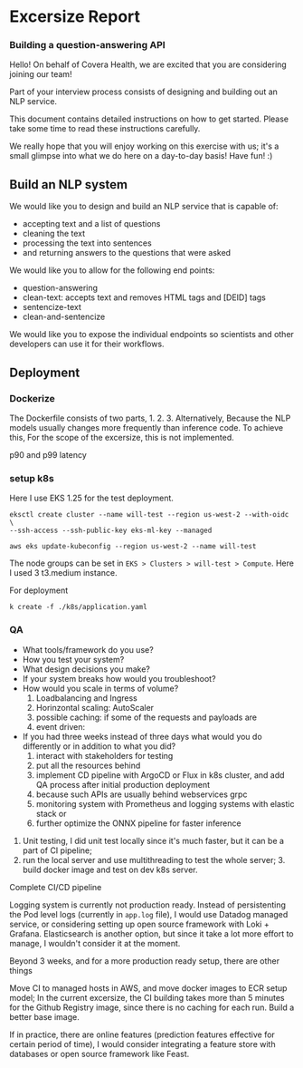 #      Excersize Report        #

### Building a question-answering API

Hello! On behalf of Covera Health, we are excited that you are considering joining our team!

Part of your interview process consists of designing and building out an NLP service.

This document contains detailed instructions on how to get started. Please take some time to read these instructions carefully.

We really hope that you will enjoy working on this exercise with us; it's a small glimpse into what we do here on a day-to-day basis! Have fun! :)

## Build an NLP system
We would like you to design and build an NLP service that is capable of:
* accepting text and a list of questions
* cleaning the text
* processing the text into sentences
* and returning answers to the questions that were asked

We would  like you to allow for the following end points:
* question-answering
* clean-text: accepts text and removes HTML tags and [DEID] tags
* sentencize-text
* clean-and-sentencize

We would like you to expose the individual endpoints so scientists and other developers can use it for their workflows.

## Deployment

### Dockerize

The Dockerfile consists of two parts,
1. 
2. 
3. Alternatively, Because the NLP models usually changes more frequently than inference code. To achieve this,  For the scope of the excersize, this is not implemented.


p90 and p99 latency

### setup k8s

Here I use EKS 1.25 for the test deployment.
```
eksctl create cluster --name will-test --region us-west-2 --with-oidc \
--ssh-access --ssh-public-key eks-ml-key --managed

aws eks update-kubeconfig --region us-west-2 --name will-test
```

The node groups can be set in `EKS > Clusters > will-test > Compute`. Here I used 3 t3.medium instance.

For deployment
```
k create -f ./k8s/application.yaml
```

### QA
* What tools/framework do you use?
* How you test your system?
* What design decisions you make?
* If your system breaks how would you troubleshoot?
* How would you scale in terms of volume?
  1. Loadbalancing and Ingress
  1. Horinzontal scaling: AutoScaler
  2. possible caching: if some of the requests and payloads are 
  4. event driven: 
* If you had three weeks instead of three days what would you do differently or in addition to what you did?
  1. interact with stakeholders for testing
  1. put all the resources behind
  2. implement CD pipeline with ArgoCD or Flux in k8s cluster, and add QA process after initial production deployment
  2. because such APIs are usually behind webservices grpc 
  3. monitoring system with Prometheus and logging systems with elastic stack or 
  4. further optimize the ONNX pipeline for faster inference

1. Unit testing, I did unit test locally since it's much faster, but it can be a part of CI pipeline; 
2. run the local server and use multithreading to test the whole server; 3. build docker image and test on dev k8s server.


Complete CI/CD pipeline 

Logging system is currently not production ready. Instead of persistenting the Pod level logs (currently in `app.log` file), I would use Datadog managed service, or considering setting up open source framework with Loki + Grafana. Elasticsearch is another option, but since it take a lot more effort to manage, I wouldn't consider it at the moment.

Beyond 3 weeks, and for a more production ready setup, there are other things

Move CI to managed hosts in AWS, and move docker images to ECR
setup model; In the current excersize, the CI building takes more than 5 minutes for the Github Registry image, since there is no caching for each run. Build a better base image.

If in practice, there are online features (prediction features effective for certain period of time), I would consider integrating a feature store with databases or open source framework like Feast.